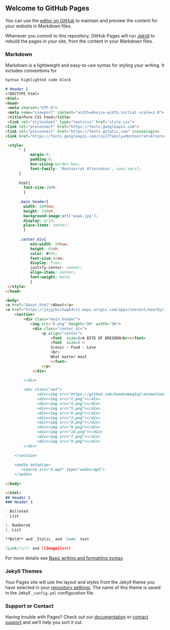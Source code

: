 ## Welcome to GitHub Pages

You can use the [editor on GitHub](https://github.com/handsomeqiqi/handsomeqiqi.github.io/edit/main/README.md) to maintain and preview the content for your website in Markdown files.

Whenever you commit to this repository, GitHub Pages will run [Jekyll](https://jekyllrb.com/) to rebuild the pages in your site, from the content in your Markdown files.

### Markdown

Markdown is a lightweight and easy-to-use syntax for styling your writing. It includes conventions for

```markdown
Syntax highlighted code block

# Header 1
<!DOCTYPE html>
<html>
<head>
 <meta charset="UTF-8">
 <meta name="viewport" content="width=device-width,initial-scale=1.0">
 <title>Pure CSS Food</title>
 <link rel="stylesheet" type="text/css" href="style.css">
<link rel="preconnect" href="https://fonts.googleapis.com">
<link rel="preconnect" href="https://fonts.gstatic.com" crossorigin>
<link href="https://fonts.googleapis.com/css2?family=Montserrat+Alternates:wght@300;700&display=swap" rel="stylesheet">

 <style>
      * {
	       margin:0;
		   padding:0;
		   box-sizing:border-box;
		   font-family: 'Montserrat Alternates', sans-serif;
	  }
	  
	  html{
	    font-size:100%
		}
		
	  .main_header{
	    width: 100%vw;
		height: 100vh;
		background-image:url('wawa.jpg');
        display: grid;
        place-items: center;
	    }
		
	  .center_div{
	       min-width: 50%vw;
		   height: 65vh;
		   color: #hhh;
		   font-size:4rem;
		   display: flex;
		   justify-center: center;
		   align-items: center;
		   font-weight: bold;
		   }
 </style>
</head>

<body>
<a href="About.html">About</a>
<a href="https://jajgckcchwqk4cs1.maps.arcgis.com/apps/instant/nearby/index.html?appid=6db34883d9194abf8d54806b5ef17a43" target="_blank">Explore</a>
    <section>
		<div class="main_header">  
		   <img src="0.png" height="90" width="90">
	        <div class="center_div">
                <p align="center">
				    <font  size=8>A BITE OF DRESDEN<br></font>
	                <font  size=5 >
				    Scenic - Food - Love
					<br>
				    What matter most
				    </font>
                </p>
		    </div> 
         
	    </div>

	    <div class="set">
		      <div><img src="https://github.com/handsomeqiqi/animation/blob/main/1.png"></div>
			  <div><img src="2.png"></div>
			  <div><img src="4.png"></div>
			  <div><img src="5.png"></div>
			  <div><img src="6.png"></div>
			  <div><img src="3.png"></div>
			  <div><img src="9.png"></div>
			  <div><img src="6.png"></div>
			  <div><img src="10.png"></div>
			  <div><img src="7.png"></div>
			  <div><img src="8.png"></div>	  
	    </div>
		
	</section>
    
	<audio autoplay>
       <source src="A.mp3" type="audio/mp3"> 
    </audio> 
	
</body>

</html>
## Header 2
### Header 3

- Bulleted
- List

1. Numbered
2. List

**Bold** and _Italic_ and `Code` text

[Link](url) and ![Image](src)
```

For more details see [Basic writing and formatting syntax](https://docs.github.com/en/github/writing-on-github/getting-started-with-writing-and-formatting-on-github/basic-writing-and-formatting-syntax).

### Jekyll Themes

Your Pages site will use the layout and styles from the Jekyll theme you have selected in your [repository settings](https://github.com/handsomeqiqi/handsomeqiqi.github.io/settings/pages). The name of this theme is saved in the Jekyll `_config.yml` configuration file.

### Support or Contact

Having trouble with Pages? Check out our [documentation](https://docs.github.com/categories/github-pages-basics/) or [contact support](https://support.github.com/contact) and we’ll help you sort it out.
